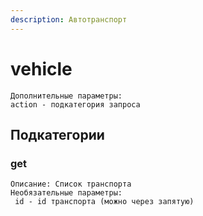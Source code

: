 ```yaml
---
description: Автотранспорт
---
```


# vehicle

```
Дополнительные параметры:
action - подкатегория запроса
```

## Подкатегории

### **get**

```
Описание: Список транспорта
Необязательные параметры:
 id - id транспорта (можно через запятую)
```
